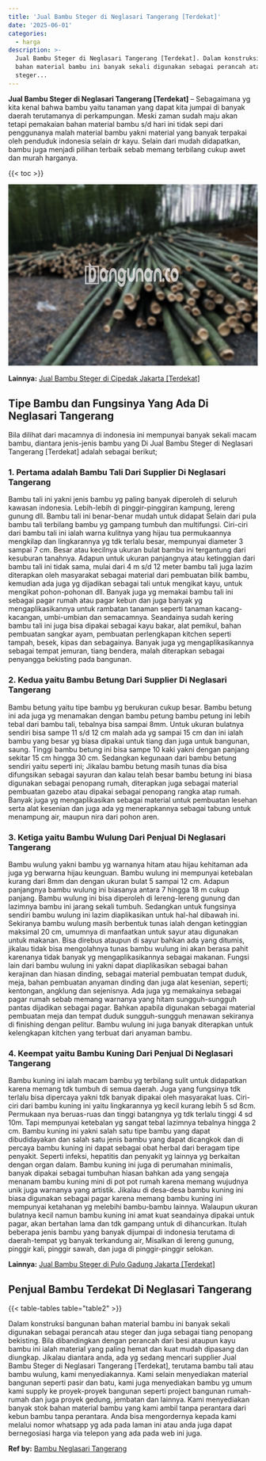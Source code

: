 ```yaml
---
title: 'Jual Bambu Steger di Neglasari Tangerang [Terdekat]'
date: '2025-06-01'
categories:
  - harga
description: >-
  Jual Bambu Steger di Neglasari Tangerang [Terdekat]. Dalam konstruksi bangunan
  bahan material bambu ini banyak sekali digunakan sebagai perancah atau
  steger...
---
```


**Jual Bambu Steger di Neglasari Tangerang \[Terdekat\]** – Sebagaimana yg kita kenal bahwa bambu yaitu tanaman yang dapat kita jumpai di banyak daerah terutamanya di perkampungan. Meski zaman sudah maju akan tetapi pemakaian bahan material bambu s/d hari ini tidak sepi dari penggunanya malah material bambu yakni material yang banyak terpakai oleh penduduk indonesia selain dr kayu. Selain dari mudah didapatkan, bambu juga menjadi pilihan terbaik sebab memang terbilang cukup awet dan murah harganya.

{{< toc >}}

![Jual Bambu Steger di Neglasari Tangerang [Terdekat]](/images/jual-bambu-tali-38.png)

**Lainnya:** [Jual Bambu Steger di Cipedak Jakarta \[Terdekat\]](https://bambu.bangunan.co/jual-bambu-steger-di-cipedak-jakarta-terdekat/)

## Tipe Bambu dan Fungsinya Yang Ada Di Neglasari Tangerang

Bila dilihat dari macamnya di indonesia ini mempunyai banyak sekali macam bambu, diantara jenis-jenis bambu yang Di Jual Bambu Steger di Neglasari Tangerang \[Terdekat\] adalah sebagai berikut;

### 1\. Pertama adalah Bambu Tali Dari Supplier Di Neglasari Tangerang

Bambu tali ini yakni jenis bambu yg paling banyak diperoleh di seluruh kawasan indonesia. Lebih-lebih di pinggir-pinggiran kampung, lereng gunung dll. Bambu tali ini benar-benar mudah untuk didapat Selain dari pula bambu tali terbilang bambu yg gampang tumbuh dan multifungsi. Ciri-ciri dari bambu tali ini ialah warna kulitnya yang hijau tua permukaannya mengkilap dan lingkarannya yg tdk terlalu besar, mempunyai diameter 3 sampai 7 cm. Besar atau kecilnya ukuran bulat bambu ini tergantung dari kesuburan tanahnya. Adapun untuk ukuran panjangnya atau ketinggian dari bambu tali ini tidak sama, mulai dari 4 m s/d 12 meter bambu tali juga lazim diterapkan oleh masyarakat sebagai material dari pembuatan bilik bambu, kemudian ada juga yg dijadikan sebagai tali untuk mengikat kayu, untuk mengikat pohon-pohonan dll. Banyak juga yg memakai bambu tali ini sebagai pagar rumah atau pagar kebun dan juga banyak yg mengaplikasikannya untuk rambatan tanaman seperti tanaman kacang-kacangan, umbi-umbian dan semacamnya. Seandainya sudah kering bambu tali ini juga bisa dipakai sebagai kayu bakar, alat pemikul, bahan pembuatan sangkar ayam, pembuatan perlengkapan kitchen seperti tampah, besek, kipas dan sebagainya. Banyak juga yg mengaplikasikannya sebagai tempat jemuran, tiang bendera, malah diterapkan sebagai penyangga bekisting pada bangunan.

### 2\. Kedua yaitu Bambu Betung Dari Supplier Di Neglasari Tangerang

Bambu betung yaitu tipe bambu yg berukuran cukup besar. Bambu betung ini ada juga yg menamakan dengan bambu petung bambu petung ini lebih tebal dari bambu tali, tebalnya bisa sampai 8mm. Untuk ukuran bulatnya sendiri bisa sampe 11 s/d 12 cm malah ada yg sampai 15 cm dan ini ialah bambu yang besar yg biasa dipakai untuk tiang dan juga untuk bangunan, saung. Tinggi bambu betung ini bisa sampe 10 kaki yakni dengan panjang sekitar 15 cm hingga 30 cm. Sedangkan kegunaan dari bambu betung sendiri yaitu seperti ini; Jikalau bambu betung masih tunas dia bisa difungsikan sebagai sayuran dan kalau telah besar bambu betung ini biasa digunakan sebagai penopang rumah, diterapkan juga sebagai material pembuatan gazebo atau dipakai sebagai penopang rangka atap rumah. Banyak juga yg mengaplikasikan sebagai material untuk pembuatan lesehan serta alat kesenian dan juga ada yg menerapkannya sebagai tabung untuk menampung air, maupun nira dari pohon aren.

### 3\. Ketiga yaitu Bambu Wulung Dari Penjual Di Neglasari Tangerang

Bambu wulung yakni bambu yg warnanya hitam atau hijau kehitaman ada juga yg berwarna hijau keunguan. Bambu wulung ini mempunyai ketebalan kurang dari 8mm dan dengan ukuran bulat 5 sampai 12 cm. Adapun panjangnya bambu wulung ini biasanya antara 7 hingga 18 m cukup panjang. Bambu wulung ini bisa diperoleh di lereng-lereng gunung dan lazimnya bambu ini jarang sekali tumbuh. Sedangkan untuk fungsinya sendiri bambu wulung ini lazim diaplikasikan untuk hal-hal dibawah ini. Sekiranya bambu wulung masih berbentuk tunas ialah dengan ketinggian maksimal 20 cm, umumnya di manfaatkan untuk sayur atau digunakan untuk makanan. Bisa direbus ataupun di sayur bahkan ada yang ditumis, jikalau tidak bisa mengolahnya tunas bambu wulung ini akan berasa pahit karenanya tidak banyak yg mengaplikasikannya sebagai makanan. Fungsi lain dari bambu wulung ini yakni dapat diaplikasikan sebagai bahan kerajinan dan hiasan dinding, sebagai material pembuatan tempat duduk, meja, bahan pembuatan anyaman dinding dan juga alat kesenian, seperti; kentongan, angklung dan sejenisnya. Ada juga yg memakainya sebagai pagar rumah sebab memang warnanya yang hitam sungguh-sungguh pantas dijadikan sebagai pagar. Bahkan apabila digunakan sebagai material pembuatan meja dan tempat duduk sungguh-sungguh menawan sekiranya di finishing dengan pelitur. Bambu wulung ini juga banyak diterapkan untuk kelengkapan kitchen yang terbuat dari anyaman bambu.

### 4\. Keempat yaitu Bambu Kuning Dari Penjual Di Neglasari Tangerang

Bambu kuning ini ialah macam bambu yg terbilang sulit untuk didapatkan karena memang tdk tumbuh di semua daerah. Juga yang fungsinya tdk terlalu bisa dipercaya yakni tdk banyak dipakai oleh masyarakat luas. Ciri-ciri dari bambu kuning ini yaitu lingkarannya yg kecil kurang lebih 5 sd 8cm. Permukaan nya beruas-ruas dan tinggi batangnya yg tdk terlalu tinggi 4 sd 10m. Tapi mempunyai ketebalan yg sangat tebal lazimnya tebalnya hingga 2 cm. Bambu kuning ini yakni salah satu tipe bambu yang dapat dibudidayakan dan salah satu jenis bambu yang dapat dicangkok dan di percaya bambu kuning ini dapat sebagai obat herbal dari beragam tipe penyakit. Seperti infeksi, hepatitis dan penyakit yg lainnya yg berkaitan dengan organ dalam. Bambu kuning ini juga di perumahan minimalis, banyak dipakai sebagai tumbuhan hiasan bahkan ada yang sengaja menanam bambu kuning mini di pot pot rumah karena memang wujudnya unik juga warnanya yang artistik. Jikalau di desa-desa bambu kuning ini biasa digunakan sebagai pagar karena memang bambu kuning ini mempunyai ketahanan yg melebihi bambu-bambu lainnya. Walaupun ukuran bulatnya kecil namun bambu kuning ini amat kuat seandainya dipakai untuk pagar, akan bertahan lama dan tdk gampang untuk di dihancurkan. Itulah beberapa jenis bambu yang banyak dijumpai di indonesia terutama di daerah-tempat yg banyak terkandung air, Misalkan di lereng gunung, pinggir kali, pinggir sawah, dan juga di pinggir-pinggir selokan.

**Lainnya:** [Jual Bambu Steger di Pulo Gadung Jakarta \[Terdekat\]](https://bambu.bangunan.co/jual-bambu-steger-di-pulo-gadung-jakarta-terdekat/)

## Penjual Bambu Terdekat Di Neglasari Tangerang

{{< table-tables table="table2" >}}

Dalam konstruksi bangunan bahan material bambu ini banyak sekali digunakan sebagai perancah atau steger dan juga sebagai tiang penopang bekisting. Bila dibandingkan dengan perancah dari besi ataupun kayu bambu ini ialah material yang paling hemat dan kuat mudah dipasang dan diungkap. Jikalau diantara anda, ada yg sedang mencari supplier Jual Bambu Steger di Neglasari Tangerang \[Terdekat\], terutama bambu tali atau bambu wulung, kami menyediakannya. Kami selain menyediakan material bangunan seperti pasir dan batu, kami juga menyediakan bambu yg umum kami supply ke proyek-proyek bangunan seperti project bangunan rumah-rumah dan juga proyek gedung, jembatan dan lainnya. Kami menyediakan banyak stok bahan material bambu yang kami ambil tanpa perantara dari kebun bambu tanpa perantara. Anda bisa mengordernya kepada kami melalui nomor whatsapp yg ada pada laman ini atau anda juga dapat bernegosiasi harga via telepon yang ada pada web ini juga.

**Ref by:** [Bambu Neglasari Tangerang](https://id.wikipedia.org/wiki/Bambu)
